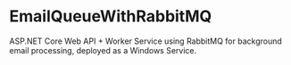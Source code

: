 # EmailQueueWithRabbitMQ
ASP.NET Core Web API + Worker Service using RabbitMQ for background email processing, deployed as a Windows Service.
